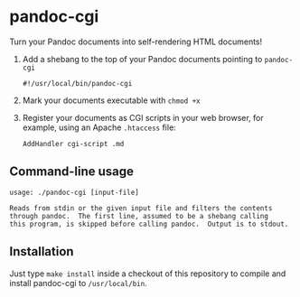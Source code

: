 # pandoc-cgi

Turn your Pandoc documents into self-rendering HTML documents!

 1. Add a shebang to the top of your Pandoc documents pointing to `pandoc-cgi`

        #!/usr/local/bin/pandoc-cgi

 2. Mark your documents executable with `chmod +x`

 3. Register your documents as CGI scripts in your web browser, for example, using
    an Apache `.htaccess` file:

        AddHandler cgi-script .md


## Command-line usage

    usage: ./pandoc-cgi [input-file]

    Reads from stdin or the given input file and filters the contents
    through pandoc.  The first line, assumed to be a shebang calling
    this program, is skipped before calling pandoc.  Output is to stdout.


## Installation

Just type `make install` inside a checkout of this repository to compile and
install pandoc-cgi to `/usr/local/bin`.
